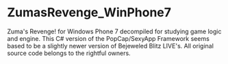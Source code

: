 # ZumasRevenge_WinPhone7
 Zuma's Revenge! for Windows Phone 7 decompiled for studying game logic and engine. This C# version of the PopCap/SexyApp Framework seems based to be a slightly newer version of Bejeweled Blitz LIVE's. All original source code belongs to the rightful owners.

